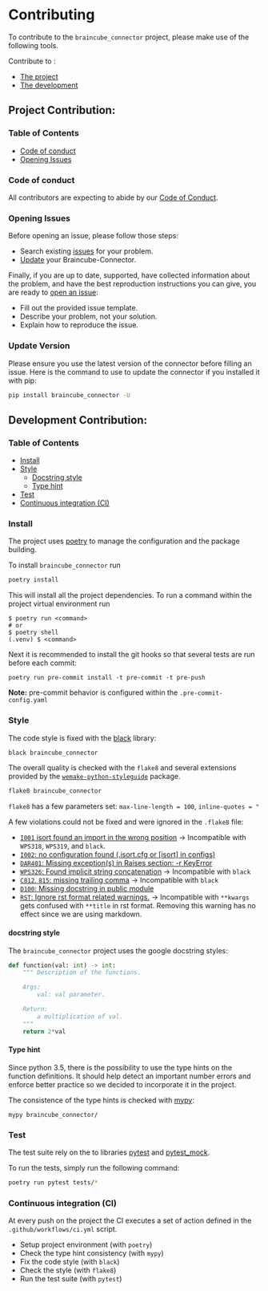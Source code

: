 # Contributing

To contribute to the `braincube_connector` project, please make use of the following tools.

Contribute to :
- [The project](#Project-Contribution)
- [The development](#Development-Contribution)

## Project Contribution:

### Table of Contents
- [Code of conduct](#Code-of-conduct)
- [Opening Issues](#Opening-Issues)

### Code of conduct

All contributors are expecting to abide by our [Code of Conduct](./CODE_OF_CONDUCT.md).

### Opening Issues

Before opening an issue, please follow those steps:

- Search existing [issues](https://github.com/braincube-io/python-connector/issues) for your problem.
- [Update](#update-version) your Braincube-Connector.

Finally, if you are up to date, supported, have collected information about the problem, and have the best reproduction instructions you can give, you are ready to [open an issue](https://github.com/braincube-io/python-connector/issues/new/choose):

- Fill out the provided issue template.
- Describe your problem, not your solution.
- Explain how to reproduce the issue.

### Update Version

Please ensure you use the latest version of the connector before filling an issue. Here is the command to use to update the connector if you installed it with pip:

```bash
pip install braincube_connector -U
```

## Development Contribution:

### Table of Contents
- [Install](#Install)
- [Style](#Style)
	- [Docstring style](#docstring-style)
	- [Type hint](#Type-hint)
- [Test](#Test)
- [Continuous integration (CI)](#continuous-integration-ci)

### Install

The project uses [poetry](https://github.com/python-poetry/poetry) to manage the configuration and the package building.

To install `braincube_connector` run

```bash
poetry install
```

This will install all the project dependencies.  To run a command within the project virtual environment run

```text
$ poetry run <command>
# or
$ poetry shell
(.venv) $ <command>
```

Next it is recommended to install the git hooks so that several tests are run before each commit:

```
poetry run pre-commit install -t pre-commit -t pre-push
```

**Note:** pre-commit behavior is configured within the `.pre-commit-config.yaml`

### Style

The code style is fixed with the [black](https://github.com/psf/black) library:

```bash
black braincube_connector
```

The overall quality is checked with the `flake8` and several extensions provided by the [`wemake-python-styleguide`](https://wemake-python-stylegui.de/en/latest/pages/usage/violations/index.html#external-plugins) package.  

```bash
flake8 braincube_connector
```

`flake8` has a few parameters set: `max-line-length = 100`, `inline-quotes = "`

A few violations could not be fixed and were ignored in the `.flake8` file:  

- [`I001` isort found an import in the wrong position](https://pypi.org/project/flake8-isort/)
  → Incompatible with `WPS318`, `WPS319`, and `black`.
- [`I002`: no configuration found (.isort.cfg or [isort] in configs)](https://github.com/gforcada/flake8-isort#error-codes)
- [`DAR401`: Missing exception(s) in Raises section: -r KeyError](https://github.com/terrencepreilly/darglint#error-codes)
- [`WPS326`: Found implicit string concatenation](https://wemake-python-stylegui.de/en/latest/pages/usage/violations/consistency.html#wemake_python_styleguide.violations.consistency.ImplicitStringConcatenationViolation)
  → Incompatible with `black`
- [`C812`, `815`: missing trailing comma](https://github.com/PyCQA/flake8-commas/#errors)
  → Incompatible with `black`
- [`D100`: Missing docstring in public module](http://www.pydocstyle.org/en/5.0.2/error_codes.html#grouping)
- [`RST`: Ignore rst format related warnings.](https://github.com/peterjc/flake8-rst-docstrings)
  → Incompatible with `**kwargs` gets confused with `**title` in rst format. Removing this warning has no effect since we are using markdown.

#### docstring style

The `braincube_connector` project uses the google docstring styles:

```python
def function(val: int) -> int:
	""" Description of the functions.

	Args:
		val: val parameter.

	Return:
		a multiplication of val.
	"""
    return 2*val
```

#### Type hint

Since python 3.5, there is the possibility to use the type hints on the function definitions. It should help detect an important number errors and enforce better practice so we decided to incorporate it in the project.

The consistence of the type hints is checked with  [mypy](http://mypy-lang.org/):

```
mypy braincube_connector/
```

### Test

The test suite rely on the to libraries [pytest](https://docs.pytest.org/en/latest/) and  [pytest_mock](https://github.com/pytest-dev/pytest-mock).

To run the tests, simply run the following command:

```bash
poetry run pytest tests/*
```

### Continuous integration (CI)

At every push on the project the  CI executes a set of action defined in the `.github/workflows/ci.yml` script.

- Setup project environment (with `poetry`)
- Check the type hint consistency (with `mypy`)
- Fix the code style (with `black`)
- Check the style (with `flake8`)
- Run the test suite (with `pytest`)
